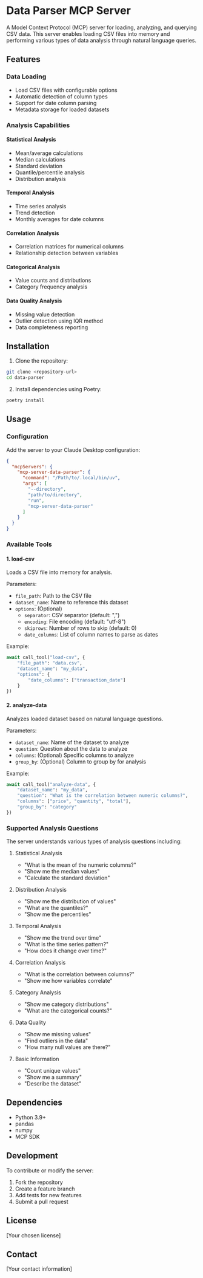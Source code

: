 # Data Parser MCP Server

A Model Context Protocol (MCP) server for loading, analyzing, and querying CSV data. This server enables loading CSV files into memory and performing various types of data analysis through natural language queries.

## Features

### Data Loading
- Load CSV files with configurable options
- Automatic detection of column types
- Support for date column parsing
- Metadata storage for loaded datasets

### Analysis Capabilities

#### Statistical Analysis
- Mean/average calculations
- Median calculations
- Standard deviation
- Quantile/percentile analysis
- Distribution analysis

#### Temporal Analysis
- Time series analysis
- Trend detection
- Monthly averages for date columns

#### Correlation Analysis
- Correlation matrices for numerical columns
- Relationship detection between variables

#### Categorical Analysis
- Value counts and distributions
- Category frequency analysis

#### Data Quality Analysis
- Missing value detection
- Outlier detection using IQR method
- Data completeness reporting

## Installation

1. Clone the repository:
```bash
git clone <repository-url>
cd data-parser
```

2. Install dependencies using Poetry:
```bash
poetry install
```

## Usage

### Configuration

Add the server to your Claude Desktop configuration:

```json
{
  "mcpServers": {
    "mcp-server-data-parser": {
      "command": "/Path/to/.local/bin/uv",
      "args": [
        "--directory",
        "path/to/directory",
        "run",
        "mcp-server-data-parser"
      ]
    }
  }
}
```

### Available Tools

#### 1. load-csv
Loads a CSV file into memory for analysis.

Parameters:
- `file_path`: Path to the CSV file
- `dataset_name`: Name to reference this dataset
- `options`: (Optional)
  - `separator`: CSV separator (default: ",")
  - `encoding`: File encoding (default: "utf-8")
  - `skiprows`: Number of rows to skip (default: 0)
  - `date_columns`: List of column names to parse as dates

Example:
```python
await call_tool("load-csv", {
    "file_path": "data.csv",
    "dataset_name": "my_data",
    "options": {
        "date_columns": ["transaction_date"]
    }
})
```

#### 2. analyze-data
Analyzes loaded dataset based on natural language questions.

Parameters:
- `dataset_name`: Name of the dataset to analyze
- `question`: Question about the data to analyze
- `columns`: (Optional) Specific columns to analyze
- `group_by`: (Optional) Column to group by for analysis

Example:
```python
await call_tool("analyze-data", {
    "dataset_name": "my_data",
    "question": "What is the correlation between numeric columns?",
    "columns": ["price", "quantity", "total"],
    "group_by": "category"
})
```

### Supported Analysis Questions

The server understands various types of analysis questions including:

1. Statistical Analysis
   - "What is the mean of the numeric columns?"
   - "Show me the median values"
   - "Calculate the standard deviation"

2. Distribution Analysis
   - "Show me the distribution of values"
   - "What are the quantiles?"
   - "Show me the percentiles"

3. Temporal Analysis
   - "Show me the trend over time"
   - "What is the time series pattern?"
   - "How does it change over time?"

4. Correlation Analysis
   - "What is the correlation between columns?"
   - "Show me how variables correlate"

5. Category Analysis
   - "Show me category distributions"
   - "What are the categorical counts?"

6. Data Quality
   - "Show me missing values"
   - "Find outliers in the data"
   - "How many null values are there?"

7. Basic Information
   - "Count unique values"
   - "Show me a summary"
   - "Describe the dataset"

## Dependencies

- Python 3.9+
- pandas
- numpy
- MCP SDK

## Development

To contribute or modify the server:

1. Fork the repository
2. Create a feature branch
3. Add tests for new features
4. Submit a pull request

## License

[Your chosen license]

## Contact

[Your contact information]